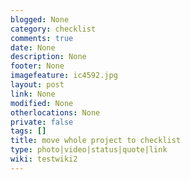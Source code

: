 ```yaml
---
blogged: None
category: checklist
comments: true
date: None
description: None
footer: None
imagefeature: ic4592.jpg
layout: post
link: None
modified: None
otherlocations: None
private: false
tags: []
title: move whole project to checklist
type: photo|video|status|quote|link
wiki: testwiki2
---
```

<!--summary-->